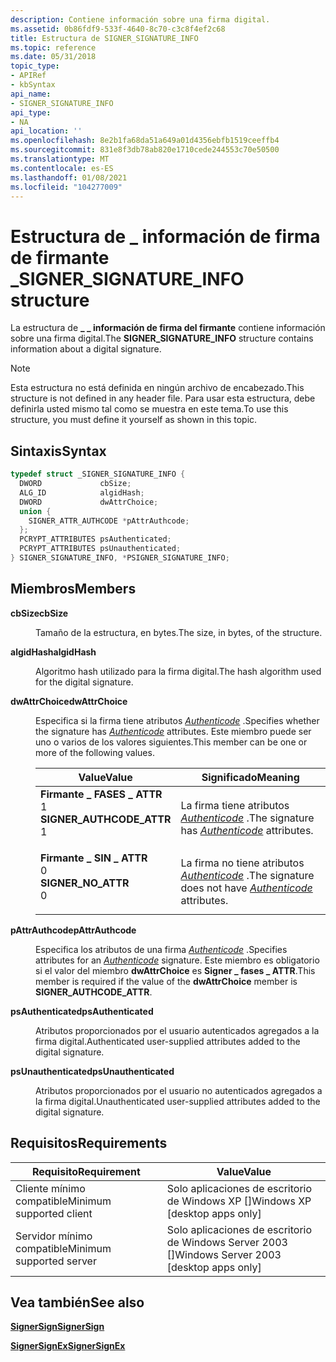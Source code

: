 ```yaml
---
description: Contiene información sobre una firma digital.
ms.assetid: 0b86fdf9-533f-4640-8c70-c3c8f4ef2c68
title: Estructura de SIGNER_SIGNATURE_INFO
ms.topic: reference
ms.date: 05/31/2018
topic_type:
- APIRef
- kbSyntax
api_name:
- SIGNER_SIGNATURE_INFO
api_type:
- NA
api_location: ''
ms.openlocfilehash: 8e2b1fa68da51a649a01d4356ebfb1519ceeffb4
ms.sourcegitcommit: 831e8f3db78ab820e1710cede244553c70e50500
ms.translationtype: MT
ms.contentlocale: es-ES
ms.lasthandoff: 01/08/2021
ms.locfileid: "104277009"
---
```

# <a name="signer_signature_info-structure"></a><span data-ttu-id="d425b-103">Estructura de \_ información de firma de firmante \_</span><span class="sxs-lookup"><span data-stu-id="d425b-103">SIGNER\_SIGNATURE\_INFO structure</span></span>

<span data-ttu-id="d425b-104">La estructura de **\_ \_ información de firma del firmante** contiene información sobre una firma digital.</span><span class="sxs-lookup"><span data-stu-id="d425b-104">The **SIGNER\_SIGNATURE\_INFO** structure contains information about a digital signature.</span></span>

> [!Note]  
> <span data-ttu-id="d425b-105">Esta estructura no está definida en ningún archivo de encabezado.</span><span class="sxs-lookup"><span data-stu-id="d425b-105">This structure is not defined in any header file.</span></span> <span data-ttu-id="d425b-106">Para usar esta estructura, debe definirla usted mismo tal como se muestra en este tema.</span><span class="sxs-lookup"><span data-stu-id="d425b-106">To use this structure, you must define it yourself as shown in this topic.</span></span>

 

## <a name="syntax"></a><span data-ttu-id="d425b-107">Sintaxis</span><span class="sxs-lookup"><span data-stu-id="d425b-107">Syntax</span></span>


```C++
typedef struct _SIGNER_SIGNATURE_INFO {
  DWORD             cbSize;
  ALG_ID            algidHash;
  DWORD             dwAttrChoice;
  union {
    SIGNER_ATTR_AUTHCODE *pAttrAuthcode;
  };
  PCRYPT_ATTRIBUTES psAuthenticated;
  PCRYPT_ATTRIBUTES psUnauthenticated;
} SIGNER_SIGNATURE_INFO, *PSIGNER_SIGNATURE_INFO;
```



## <a name="members"></a><span data-ttu-id="d425b-108">Miembros</span><span class="sxs-lookup"><span data-stu-id="d425b-108">Members</span></span>

<dl> <dt>

<span data-ttu-id="d425b-109">**cbSize**</span><span class="sxs-lookup"><span data-stu-id="d425b-109">**cbSize**</span></span>
</dt> <dd>

<span data-ttu-id="d425b-110">Tamaño de la estructura, en bytes.</span><span class="sxs-lookup"><span data-stu-id="d425b-110">The size, in bytes, of the structure.</span></span>

</dd> <dt>

<span data-ttu-id="d425b-111">**algidHash**</span><span class="sxs-lookup"><span data-stu-id="d425b-111">**algidHash**</span></span>
</dt> <dd>

<span data-ttu-id="d425b-112">Algoritmo hash utilizado para la firma digital.</span><span class="sxs-lookup"><span data-stu-id="d425b-112">The hash algorithm used for the digital signature.</span></span>

</dd> <dt>

<span data-ttu-id="d425b-113">**dwAttrChoice**</span><span class="sxs-lookup"><span data-stu-id="d425b-113">**dwAttrChoice**</span></span>
</dt> <dd>

<span data-ttu-id="d425b-114">Especifica si la firma tiene atributos [*Authenticode*](../secgloss/a-gly.md) .</span><span class="sxs-lookup"><span data-stu-id="d425b-114">Specifies whether the signature has [*Authenticode*](../secgloss/a-gly.md) attributes.</span></span> <span data-ttu-id="d425b-115">Este miembro puede ser uno o varios de los valores siguientes.</span><span class="sxs-lookup"><span data-stu-id="d425b-115">This member can be one or more of the following values.</span></span>



| <span data-ttu-id="d425b-116">Value</span><span class="sxs-lookup"><span data-stu-id="d425b-116">Value</span></span>                                                                                                                                                                                                                                      | <span data-ttu-id="d425b-117">Significado</span><span class="sxs-lookup"><span data-stu-id="d425b-117">Meaning</span></span>                                                                                                                                   |
|--------------------------------------------------------------------------------------------------------------------------------------------------------------------------------------------------------------------------------------------|-------------------------------------------------------------------------------------------------------------------------------------------|
| <span id="SIGNER_AUTHCODE_ATTR"></span><span id="signer_authcode_attr"></span><dl> <span data-ttu-id="d425b-118"><dt>**Firmante \_ FASES \_ ATTR**</dt> <dt>1</dt></span><span class="sxs-lookup"><span data-stu-id="d425b-118"><dt>**SIGNER\_AUTHCODE\_ATTR**</dt> <dt>1</dt></span></span> </dl> | <span data-ttu-id="d425b-119">La firma tiene atributos [*Authenticode*](../secgloss/a-gly.md) .</span><span class="sxs-lookup"><span data-stu-id="d425b-119">The signature has [*Authenticode*](../secgloss/a-gly.md) attributes.</span></span><br/>           |
| <span id="SIGNER_NO_ATTR"></span><span id="signer_no_attr"></span><dl> <span data-ttu-id="d425b-120"><dt>**Firmante \_ SIN \_ ATTR**</dt> <dt>0</dt></span><span class="sxs-lookup"><span data-stu-id="d425b-120"><dt>**SIGNER\_NO\_ATTR**</dt> <dt>0</dt></span></span> </dl>                   | <span data-ttu-id="d425b-121">La firma no tiene atributos [*Authenticode*](../secgloss/a-gly.md) .</span><span class="sxs-lookup"><span data-stu-id="d425b-121">The signature does not have [*Authenticode*](../secgloss/a-gly.md) attributes.</span></span><br/> |



 

</dd> <dt>

<span data-ttu-id="d425b-122">**pAttrAuthcode**</span><span class="sxs-lookup"><span data-stu-id="d425b-122">**pAttrAuthcode**</span></span>
</dt> <dd>

<span data-ttu-id="d425b-123">Especifica los atributos de una firma [*Authenticode*](../secgloss/a-gly.md) .</span><span class="sxs-lookup"><span data-stu-id="d425b-123">Specifies attributes for an [*Authenticode*](../secgloss/a-gly.md) signature.</span></span> <span data-ttu-id="d425b-124">Este miembro es obligatorio si el valor del miembro **dwAttrChoice** es **Signer \_ fases \_ ATTR**.</span><span class="sxs-lookup"><span data-stu-id="d425b-124">This member is required if the value of the **dwAttrChoice** member is **SIGNER\_AUTHCODE\_ATTR**.</span></span>

</dd> <dt>

<span data-ttu-id="d425b-125">**psAuthenticated**</span><span class="sxs-lookup"><span data-stu-id="d425b-125">**psAuthenticated**</span></span>
</dt> <dd>

<span data-ttu-id="d425b-126">Atributos proporcionados por el usuario autenticados agregados a la firma digital.</span><span class="sxs-lookup"><span data-stu-id="d425b-126">Authenticated user-supplied attributes added to the digital signature.</span></span>

</dd> <dt>

<span data-ttu-id="d425b-127">**psUnauthenticated**</span><span class="sxs-lookup"><span data-stu-id="d425b-127">**psUnauthenticated**</span></span>
</dt> <dd>

<span data-ttu-id="d425b-128">Atributos proporcionados por el usuario no autenticados agregados a la firma digital.</span><span class="sxs-lookup"><span data-stu-id="d425b-128">Unauthenticated user-supplied attributes added to the digital signature.</span></span>

</dd> </dl>

## <a name="requirements"></a><span data-ttu-id="d425b-129">Requisitos</span><span class="sxs-lookup"><span data-stu-id="d425b-129">Requirements</span></span>



| <span data-ttu-id="d425b-130">Requisito</span><span class="sxs-lookup"><span data-stu-id="d425b-130">Requirement</span></span> | <span data-ttu-id="d425b-131">Value</span><span class="sxs-lookup"><span data-stu-id="d425b-131">Value</span></span> |
|-------------------------------------|------------------------------------------------------|
| <span data-ttu-id="d425b-132">Cliente mínimo compatible</span><span class="sxs-lookup"><span data-stu-id="d425b-132">Minimum supported client</span></span><br/> | <span data-ttu-id="d425b-133">Solo aplicaciones de escritorio de Windows XP \[\]</span><span class="sxs-lookup"><span data-stu-id="d425b-133">Windows XP \[desktop apps only\]</span></span><br/>          |
| <span data-ttu-id="d425b-134">Servidor mínimo compatible</span><span class="sxs-lookup"><span data-stu-id="d425b-134">Minimum supported server</span></span><br/> | <span data-ttu-id="d425b-135">Solo aplicaciones de escritorio de Windows Server 2003 \[\]</span><span class="sxs-lookup"><span data-stu-id="d425b-135">Windows Server 2003 \[desktop apps only\]</span></span><br/> |



## <a name="see-also"></a><span data-ttu-id="d425b-136">Vea también</span><span class="sxs-lookup"><span data-stu-id="d425b-136">See also</span></span>

<dl> <dt>

[<span data-ttu-id="d425b-137">**SignerSign**</span><span class="sxs-lookup"><span data-stu-id="d425b-137">**SignerSign**</span></span>](signersign.md)
</dt> <dt>

[<span data-ttu-id="d425b-138">**SignerSignEx**</span><span class="sxs-lookup"><span data-stu-id="d425b-138">**SignerSignEx**</span></span>](signersignex.md)
</dt> </dl>

 

 
